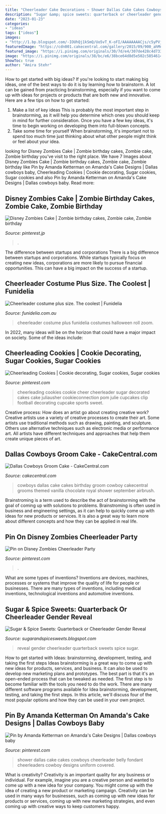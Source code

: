 ```yaml
---
title: "Cheerleader Cake Decorations ~ Shower Dallas Cake Cakes Cowboys Cheerleader Belly Fondant Cheerleaders Cowboy Designs Uniform Covered"
description: "Sugar &amp; spice sweets: quarterback or cheerleader gender reveal"
date: "2023-01-23"
categories:
- "ideas"
tags: ["ideas"]
images:
- "http://1.bp.blogspot.com/-IOUhQj1kSmQ/Uo5vT_K-oFI/AAAAAAAACjs/c5yPVjB-qNE/s1600/2013-11-21+15.04.44.jpg"
featuredImage: "https://cdn001.cakecentral.com/gallery/2015/09/900_ahMnFcMu5T-dallas-cowboys-groom-cake.jpg"
featured_image: "https://i.pinimg.com/originals/30/7d/e4/307de428c4d733ad8d4217c2232e331e.jpg"
image: "https://i.pinimg.com/originals/38/bc/e6/38bce64d8d5e502c58546149521eb9b9.jpg"
ShowToc: true
author: "Amira Stehr"
---
```



How to get started with big ideas?
If you're looking to start making big ideas, one of the best ways to do it is by learning how to brainstorm. A lot can be gained from practicing brainstorming, especially if you want to come up with ideas for projects or products that are both new and innovative. Here are a few tips on how to get started: 
1. Make a list of key ideas 
This is probably the most important step in brainstorming, as it will help you determine which ones you should keep in mind for further consideration. Once you have a few key ideas, it's time to begin working on developing them into full-blown concepts. 
2. Take some time for yourself 
When brainstorming, it's important not to spend too much time just thinking about what other people might think or feel about your idea.

	

		
looking for Disney Zombies Cake | Zombie birthday cakes, Zombie cake, Zombie birthday you've visit to the right place. We have 7 Images about Disney Zombies Cake | Zombie birthday cakes, Zombie cake, Zombie birthday like Pin by Amanda Ketterman on Amanda&#039;s Cake Designs | Dallas cowboys baby, Cheerleading Cookies | Cookie decorating, Sugar cookies, Sugar cookies and also Pin by Amanda Ketterman on Amanda&#039;s Cake Designs | Dallas cowboys baby. Read more:
		
    
## Disney Zombies Cake | Zombie Birthday Cakes, Zombie Cake, Zombie Birthday

<img loading=lazy src="https://i.pinimg.com/originals/30/7d/e4/307de428c4d733ad8d4217c2232e331e.jpg" onerror="this.onerror=null;this.src='https://tse4.mm.bing.net/th?id=OIP.0u2zhM1MVJvlvA6CVraYEwHaJm&amp;pid=15.1';" alt="Disney Zombies Cake | Zombie birthday cakes, Zombie cake, Zombie birthday">

_Source: pinterest.jp_

>. 

	

The difference between startups and corporations
There is a big difference between startups and corporations. While startups typically focus on creating new ideas, corporations are more likely to pursue financial opportunities. This can have a big impact on the success of a startup.

    
## Cheerleader Costume Plus Size. The Coolest | Funidelia

<img loading=lazy src="https://static1.funidelia.com/474091-f6_big2/cheerleader-costume-plus-size.jpg" onerror="this.onerror=null;this.src='https://tse1.mm.bing.net/th?id=OIP.qnTf3BSlEqY5Q0HnXalDNQHaKA&amp;pid=15.1';" alt="Cheerleader costume plus size. The coolest | Funidelia">

_Source: funidelia.com.au_

>cheerleader costume plus funidelia costumes halloween roll zoom. 

	

In 2022, many ideas will be on the horizon that could have a major impact on society. Some of the ideas include: 

    
## Cheerleading Cookies | Cookie Decorating, Sugar Cookies, Sugar Cookies

<img loading=lazy src="https://i.pinimg.com/originals/7e/77/f5/7e77f556e999d436012cfa9d08afee6e.jpg" onerror="this.onerror=null;this.src='https://tse2.mm.bing.net/th?id=OIP.cn13s0Jqw0bmv8LsUeoASgHaFB&amp;pid=15.1';" alt="Cheerleading Cookies | Cookie decorating, Sugar cookies, Sugar cookies">

_Source: pinterest.com_

>cheerleading cookies cookie cheer cheerleader sugar decorated cakes cake juliausher cookieconnection pom julie cupcakes clip football decorating cupcake sports sweet. 

	

Creative process: How does an artist go about creating creative work?
Creative artists use a variety of creative processes to create their art. Some artists use traditional methods such as drawing, painting, and sculpture. Others use alternative techniques such as electronic media or performance art. All artists have different techniques and approaches that help them create unique pieces of art.

    
## Dallas Cowboys Groom Cake - CakeCentral.com

<img loading=lazy src="https://cdn001.cakecentral.com/gallery/2015/09/900_ahMnFcMu5T-dallas-cowboys-groom-cake.jpg" onerror="this.onerror=null;this.src='https://tse1.mm.bing.net/th?id=OIP.KcLnjELbpgHZkdjsbhimPAHaIA&amp;pid=15.1';" alt="Dallas Cowboys Groom Cake - CakeCentral.com">

_Source: cakecentral.com_

>cowboys dallas cake cakes birthday groom cowboy cakecentral grooms themed vanilla chocolate royal shower september airbrush. 

	

Brainstroming is a term used to describe the act of brainstorming with the goal of coming up with solutions to problems. Brainstroming is often used in business and engineering settings, as it can help to quickly come up with ideas for new products or services. It is also a great way to learn more about different concepts and how they can be applied in real life.

    
## Pin On Disney Zombies Cheerleader Party

<img loading=lazy src="https://i.pinimg.com/originals/38/bc/e6/38bce64d8d5e502c58546149521eb9b9.jpg" onerror="this.onerror=null;this.src='https://tse3.mm.bing.net/th?id=OIP.I3IYZ4eZi06vGUpgaGM2BwHaJ6&amp;pid=15.1';" alt="Pin on Disney Zombies Cheerleader Party">

_Source: pinterest.com_

>. 

	

What are some types of inventions?
Inventions are devices, machines, processes or systems that improve the quality of life for people or businesses. There are many types of inventions, including medical inventions, technological inventions and automotive inventions.

    
## Sugar &amp; Spice Sweets: Quarterback Or Cheerleader Gender Reveal

<img loading=lazy src="http://1.bp.blogspot.com/-IOUhQj1kSmQ/Uo5vT_K-oFI/AAAAAAAACjs/c5yPVjB-qNE/s1600/2013-11-21+15.04.44.jpg" onerror="this.onerror=null;this.src='https://tse4.mm.bing.net/th?id=OIP.nilbVQvIuUOyiKU_66wWFQHaEs&amp;pid=15.1';" alt="Sugar &amp; Spice Sweets: Quarterback or Cheerleader Gender Reveal">

_Source: sugarandspicesweets.blogspot.com_

>reveal gender cheerleader quarterback sweets spice sugar. 

	

How to get started with Ideas: brainstorming, development, testing, and taking the first steps
Ideas brainstorming is a great way to come up with new ideas for products, services, and business. It can also be used to develop new marketing plans and prototypes. The best part is that it's an open-ended process that can be tweaked as needed. The first step is to become familiar with the tools you need to do the work. There are many different software programs available for Idea brainstorming, development, testing, and taking the first steps. In this article, we'll discuss four of the most popular options and how they can be used in your own project.

    
## Pin By Amanda Ketterman On Amanda&#039;s Cake Designs | Dallas Cowboys Baby

<img loading=lazy src="https://i.pinimg.com/originals/87/c9/4d/87c94d70c80f6d1d998570d7b47e72ca.jpg" onerror="this.onerror=null;this.src='https://tse1.mm.bing.net/th?id=OIP.tYXFOV7oftZdfetrIrLOZgHaJf&amp;pid=15.1';" alt="Pin by Amanda Ketterman on Amanda&#039;s Cake Designs | Dallas cowboys baby">

_Source: pinterest.com_

>shower dallas cake cakes cowboys cheerleader belly fondant cheerleaders cowboy designs uniform covered. 

	

What is creativity?
Creativity is an important quality for any business or individual. For example, imagine you are a creative person and wanted to come up with a new idea for your company. You might come up with the idea of creating a new product or marketing campaign. Creativity can be used in many ways for businesses, such as coming up with new ideas for products or services, coming up with new marketing strategies, and even coming up with creative ways to keep customers happy.

